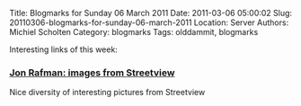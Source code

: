 Title: Blogmarks for Sunday 06 March 2011
Date: 2011-03-06 05:00:02
Slug: 20110306-blogmarks-for-sunday-06-march-2011
Location: Server
Authors: Michiel Scholten
Category: blogmarks
Tags: olddammit, blogmarks

<p>Interesting links of this week:</p>
<h3><a href="http://9-eyes.com/">Jon Rafman: images from Streetview</a></h3>
<p>Nice diversity of interesting pictures from Streetview</p>
